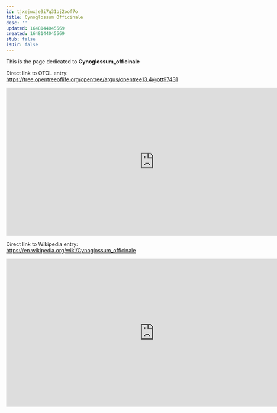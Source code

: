 ```yaml
---
id: tjxejwxje9i7q31bj2oof7o
title: Cynoglossum Officinale
desc: ''
updated: 1648144045569
created: 1648144045569
stub: false
isDir: false
---
```

This is the page dedicated to **Cynoglossum_officinale**


Direct link to OTOL entry: https://tree.opentreeoflife.org/opentree/argus/opentree13.4@ott97431



<html>
    <body>
    <iframe src="https://tree.opentreeoflife.org/opentree/argus/opentree13.4@ott97431"
    width="800" height="400" frameborder="0" allowfullscreen> </iframe>
    </body>
</html>
    


Direct link to Wikipedia entry: https://en.wikipedia.org/wiki/Cynoglossum_officinale



<html>
    <body>
    <iframe src="https://en.wikipedia.org/wiki/Cynoglossum_officinale"
    width="800" height="400" frameborder="0" allowfullscreen> </iframe>
    </body>
</html>
    
